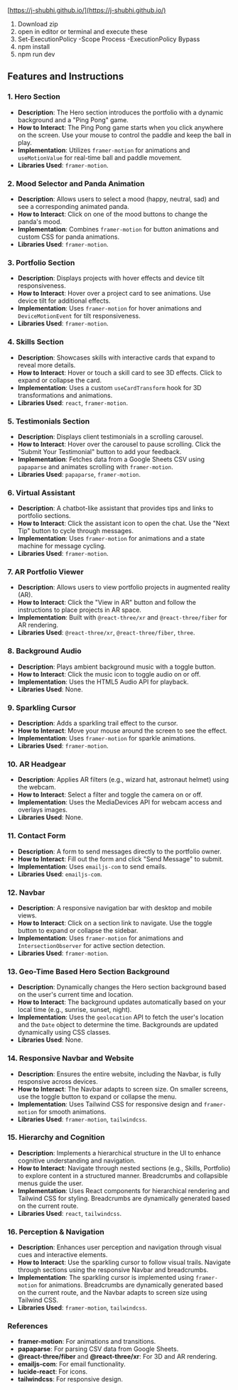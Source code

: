 [https://j-shubhi.github.io/](https://j-shubhi.github.io/)

1. Download zip
2. open in editor or terminal and execute these
3. Set-ExecutionPolicy -Scope Process -ExecutionPolicy Bypass
4. npm install
5. npm run dev

## Features and Instructions

### 1. **Hero Section**
   - **Description**: The Hero section introduces the portfolio with a dynamic background and a "Ping Pong" game.
   - **How to Interact**: The Ping Pong game starts when you click anywhere on the screen. Use your mouse to control the paddle and keep the ball in play.
   - **Implementation**: Utilizes `framer-motion` for animations and `useMotionValue` for real-time ball and paddle movement.
   - **Libraries Used**: `framer-motion`.

### 2. **Mood Selector and Panda Animation**
   - **Description**: Allows users to select a mood (happy, neutral, sad) and see a corresponding animated panda.
   - **How to Interact**: Click on one of the mood buttons to change the panda's mood.
   - **Implementation**: Combines `framer-motion` for button animations and custom CSS for panda animations.
   - **Libraries Used**: `framer-motion`.

### 3. **Portfolio Section**
   - **Description**: Displays projects with hover effects and device tilt responsiveness.
   - **How to Interact**: Hover over a project card to see animations. Use device tilt for additional effects.
   - **Implementation**: Uses `framer-motion` for hover animations and `DeviceMotionEvent` for tilt responsiveness.
   - **Libraries Used**: `framer-motion`.

### 4. **Skills Section**
   - **Description**: Showcases skills with interactive cards that expand to reveal more details.
   - **How to Interact**: Hover or touch a skill card to see 3D effects. Click to expand or collapse the card.
   - **Implementation**: Uses a custom `useCardTransform` hook for 3D transformations and animations.
   - **Libraries Used**: `react`, `framer-motion`.

### 5. **Testimonials Section**
   - **Description**: Displays client testimonials in a scrolling carousel.
   - **How to Interact**: Hover over the carousel to pause scrolling. Click the "Submit Your Testimonial" button to add your feedback.
   - **Implementation**: Fetches data from a Google Sheets CSV using `papaparse` and animates scrolling with `framer-motion`.
   - **Libraries Used**: `papaparse`, `framer-motion`.

### 6. **Virtual Assistant**
   - **Description**: A chatbot-like assistant that provides tips and links to portfolio sections.
   - **How to Interact**: Click the assistant icon to open the chat. Use the "Next Tip" button to cycle through messages.
   - **Implementation**: Uses `framer-motion` for animations and a state machine for message cycling.
   - **Libraries Used**: `framer-motion`.

### 7. **AR Portfolio Viewer**
   - **Description**: Allows users to view portfolio projects in augmented reality (AR).
   - **How to Interact**: Click the "View in AR" button and follow the instructions to place projects in AR space.
   - **Implementation**: Built with `@react-three/xr` and `@react-three/fiber` for AR rendering.
   - **Libraries Used**: `@react-three/xr`, `@react-three/fiber`, `three`.

### 8. **Background Audio**
   - **Description**: Plays ambient background music with a toggle button.
   - **How to Interact**: Click the music icon to toggle audio on or off.
   - **Implementation**: Uses the HTML5 Audio API for playback.
   - **Libraries Used**: None.

### 9. **Sparkling Cursor**
   - **Description**: Adds a sparkling trail effect to the cursor.
   - **How to Interact**: Move your mouse around the screen to see the effect.
   - **Implementation**: Uses `framer-motion` for sparkle animations.
   - **Libraries Used**: `framer-motion`.

### 10. **AR Headgear**
   - **Description**: Applies AR filters (e.g., wizard hat, astronaut helmet) using the webcam.
   - **How to Interact**: Select a filter and toggle the camera on or off.
   - **Implementation**: Uses the MediaDevices API for webcam access and overlays images.
   - **Libraries Used**: None.

### 11. **Contact Form**
   - **Description**: A form to send messages directly to the portfolio owner.
   - **How to Interact**: Fill out the form and click "Send Message" to submit.
   - **Implementation**: Uses `emailjs-com` to send emails.
   - **Libraries Used**: `emailjs-com`.

### 12. **Navbar**
   - **Description**: A responsive navigation bar with desktop and mobile views.
   - **How to Interact**: Click on a section link to navigate. Use the toggle button to expand or collapse the sidebar.
   - **Implementation**: Uses `framer-motion` for animations and `IntersectionObserver` for active section detection.
   - **Libraries Used**: `framer-motion`.

### 13. **Geo-Time Based Hero Section Background**
   - **Description**: Dynamically changes the Hero section background based on the user's current time and location.
   - **How to Interact**: The background updates automatically based on your local time (e.g., sunrise, sunset, night).
   - **Implementation**: Uses the `geolocation` API to fetch the user's location and the `Date` object to determine the time. Backgrounds are updated dynamically using CSS classes.
   - **Libraries Used**: None.

### 14. **Responsive Navbar and Website**
   - **Description**: Ensures the entire website, including the Navbar, is fully responsive across devices.
   - **How to Interact**: The Navbar adapts to screen size. On smaller screens, use the toggle button to expand or collapse the menu.
   - **Implementation**: Uses Tailwind CSS for responsive design and `framer-motion` for smooth animations.
   - **Libraries Used**: `framer-motion`, `tailwindcss`.

### 15. **Hierarchy and Cognition**
   - **Description**: Implements a hierarchical structure in the UI to enhance cognitive understanding and navigation.
   - **How to Interact**: Navigate through nested sections (e.g., Skills, Portfolio) to explore content in a structured manner. Breadcrumbs and collapsible menus guide the user.
   - **Implementation**: Uses React components for hierarchical rendering and Tailwind CSS for styling. Breadcrumbs are dynamically generated based on the current route.
   - **Libraries Used**: `react`, `tailwindcss`.

### 16. **Perception & Navigation**
   - **Description**: Enhances user perception and navigation through visual cues and interactive elements.
   - **How to Interact**: Use the sparkling cursor to follow visual trails. Navigate through sections using the responsive Navbar and breadcrumbs.
   - **Implementation**: The sparkling cursor is implemented using `framer-motion` for animations. Breadcrumbs are dynamically generated based on the current route, and the Navbar adapts to screen size using Tailwind CSS.
   - **Libraries Used**: `framer-motion`, `tailwindcss`.

### References
- **framer-motion**: For animations and transitions.
- **papaparse**: For parsing CSV data from Google Sheets.
- **@react-three/fiber** and **@react-three/xr**: For 3D and AR rendering.
- **emailjs-com**: For email functionality.
- **lucide-react**: For icons.
- **tailwindcss**: For responsive design.
